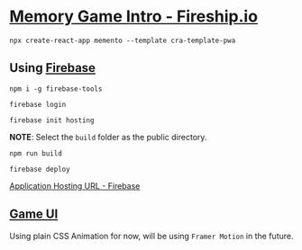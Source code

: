 # [Memory Game Intro - Fireship.io](https://fireship.io/courses/react/2-intro/)

```shell
npx create-react-app memento --template cra-template-pwa
```

## Using [Firebase](https://firebase.google.com/)

```shell
npm i -g firebase-tools
```

```shell
firebase login
```

```shell
firebase init hosting
```

**NOTE**: Select the `build` folder as the public directory.

```shell
npm run build
```

```shell
firebase deploy
```

[Application Hosting URL - Firebase](https://memento-34c4f.web.app)

## [Game UI](https://fireship.io/courses/react/2-game-ui/)

Using plain CSS Animation for now, will be using `Framer Motion` in the future.
